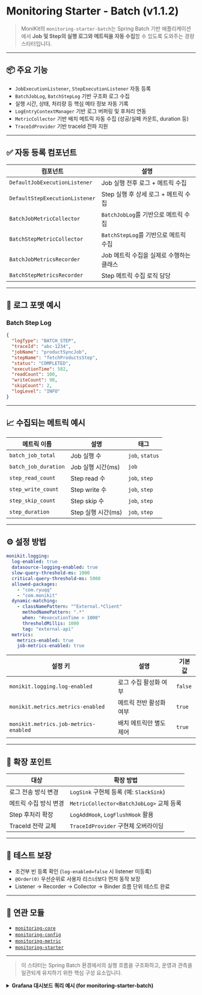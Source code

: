 # Monitoring Starter - Batch (v1.1.2)

> MoniKit의 `monitoring-starter-batch`는 Spring Batch 기반 애플리케이션에서
> **Job 및 Step의 실행 로그와 메트릭을 자동 수집**할 수 있도록 도와주는 경량 스타터입니다.

---

## 📦 주요 기능

- `JobExecutionListener`, `StepExecutionListener` 자동 등록
- `BatchJobLog`, `BatchStepLog` 기반 구조화 로그 수집
- 실행 시간, 상태, 처리량 등 핵심 메타 정보 자동 기록
- `LogEntryContextManager` 기반 로그 버퍼링 및 후처리 연동
- `MetricCollector` 기반 배치 메트릭 자동 수집 (성공/실패 카운트, duration 등)
- `TraceIdProvider` 기반 traceId 전파 지원

---

## ✅ 자동 등록 컴포넌트

| 컴포넌트 | 설명 |
|----------|------|
| `DefaultJobExecutionListener` | Job 실행 전후 로그 + 메트릭 수집 |
| `DefaultStepExecutionListener` | Step 실행 후 상세 로그 + 메트릭 수집 |
| `BatchJobMetricCollector` | `BatchJobLog`를 기반으로 메트릭 수집 |
| `BatchStepMetricCollector` | `BatchStepLog`를 기반으로 메트릭 수집 |
| `BatchJobMetricsRecorder` | Job 메트릭 수집을 실제로 수행하는 클래스 |
| `BatchStepMetricsRecorder` | Step 메트릭 수집 로직 담당 |

---

## 🧾 로그 포맷 예시

### Batch Step Log
```json
{
  "logType": "BATCH_STEP",
  "traceId": "abc-1234",
  "jobName": "productSyncJob",
  "stepName": "fetchProductsStep",
  "status": "COMPLETED",
  "executionTime": 582,
  "readCount": 100,
  "writeCount": 98,
  "skipCount": 2,
  "logLevel": "INFO"
}
```

---

## 📈 수집되는 메트릭 예시

| 메트릭 이름 | 설명 | 태그 |
|-------------|------|------|
| `batch_job_total` | Job 실행 수 | `job`, `status` |
| `batch_job_duration` | Job 실행 시간(ms) | `job` |
| `step_read_count` | Step read 수 | `job`, `step` |
| `step_write_count` | Step write 수 | `job`, `step` |
| `step_skip_count` | Step skip 수 | `job`, `step` |
| `step_duration` | Step 실행 시간(ms) | `job`, `step` |

---

## ⚙️ 설정 방법

```yaml
monikit.logging:
  log-enabled: true
  datasource-logging-enabled: true
  slow-query-threshold-ms: 1000
  critical-query-threshold-ms: 5000
  allowed-packages:
    - "com.ryuqq"
    - "com.monikit"
  dynamic-matching:
    - classNamePattern: "^External.*Client"
      methodNamePattern: ".*"
      when: "#executionTime > 1000"
      thresholdMillis: 1000
      tag: "external-api"
  metrics:
    metrics-enabled: true
    job-metrics-enabled: true
```

| 설정 키 | 설명 | 기본값 |
|----------|------|--------|
| `monikit.logging.log-enabled` | 로그 수집 활성화 여부 | `false` |
| `monikit.metrics.metrics-enabled` | 메트릭 전반 활성화 여부 | `true` |
| `monikit.metrics.job-metrics-enabled` | 배치 메트릭만 별도 제어 | `true` |

---

## 🔧 확장 포인트

| 대상 | 확장 방법 |
|-------|-----------|
| 로그 전송 방식 변경 | `LogSink` 구현체 등록 (예: `SlackSink`) |
| 메트릭 수집 방식 변경 | `MetricCollector<BatchJobLog>` 교체 등록 |
| Step 후처리 확장 | `LogAddHook`, `LogFlushHook` 활용 |
| TraceId 전략 교체 | `TraceIdProvider` 구현체 오버라이딩 |

---

## 🧪 테스트 보장

- 조건부 빈 등록 확인 (`log-enabled=false` 시 listener 미등록)
- `@Order(0)` 우선순위로 사용자 리스너보다 먼저 동작 보장
- Listener → Recorder → Collector → Binder 흐름 단위 테스트 완료

---

## 🔗 연관 모듈

- [`monitoring-core`](../monitoring-core)
- [`monitoring-config`](../monitoring-config)
- [`monitoring-metric`](../monitoring-metric)
- [`monitoring-starter`](../monitoring-starter)

---

> 이 스타터는 Spring Batch 환경에서의 실행 흐름을 구조화하고, 운영과 관측을 일관되게 유지하기 위한 핵심 구성 요소입니다.


<details>
<summary><strong>Grafana 대시보드 쿼리 예시 (for monitoring-starter-batch)</strong></summary>

# 📊 Grafana 대시보드 쿼리 예시 (for monitoring-starter-batch)
> 이 문서는 `monitoring-starter-batch`에서 자동 수집되는 Prometheus 메트릭을 기반으로
> Grafana에서 시각화할 수 있는 쿼리 예시를 제공합니다.

---

## ✅ 배치 Job 메트릭

### 1. Job 실행 횟수 (성공/실패)
```promql
sum by (job, status) (batch_job_total)
```

### 2. Job 평균 실행 시간 (ms)
```promql
avg by (job) (rate(batch_job_duration_sum[5m]) / rate(batch_job_duration_count[5m]))
```

### 3. Job 성공률 (%)
```promql
sum by (job) (batch_job_total{status="success"})
/ ignoring(status) 
(sum by (job) (batch_job_total)) * 100
```

---

## 🔍 배치 Step 메트릭

### 4. Step별 처리량 (write 기준)
```promql
sum by (job, step) (step_write_count)
```

### 5. Step 평균 실행 시간
```promql
avg by (step) (rate(step_duration_sum[5m]) / rate(step_duration_count[5m]))
```

### 6. Step 누적 스킵 수
```promql
sum by (job, step) (step_skip_count)
```

### 7. Step duration 상위 5개 (가장 오래 걸리는 Step)
```promql
topk(5, avg by (step) (rate(step_duration_sum[5m]) / rate(step_duration_count[5m])))
```

---

## 📁 참고 메트릭 명세

| 메트릭 이름 | 설명 | 태그 |
|-------------|------|------|
| `batch_job_total` | Job 실행 횟수 | `job`, `status` |
| `batch_job_duration` | Job 실행 시간(ms) | `job` |
| `step_read_count` | Step read 수 | `job`, `step` |
| `step_write_count` | Step write 수 | `job`, `step` |
| `step_skip_count` | Step skip 수 | `job`, `step` |
| `step_duration` | Step 실행 시간(ms) | `job`, `step` |

---

> 이 쿼리들을 통해 운영 중인 배치의 성능, 안정성, 병목 구간 등을 효과적으로 모니터링할 수 있습니다.
> Prometheus + Grafana 환경에서 대시보드에 직접 적용해보세요.

</details>